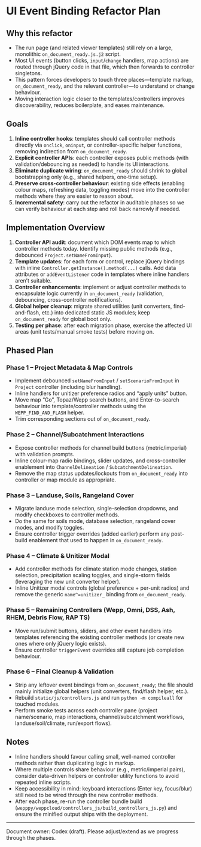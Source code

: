 # UI Event Binding Refactor Plan

## Why this refactor
- The run page (and related viewer templates) still rely on a large, monolithic `on_document_ready.js.j2` script.
- Most UI events (button clicks, `input`/`change` handlers, map actions) are routed through jQuery code in that file, which then forwards to controller singletons.
- This pattern forces developers to touch three places—template markup, `on_document_ready`, and the relevant controller—to understand or change behaviour.
- Moving interaction logic closer to the templates/controllers improves discoverability, reduces boilerplate, and eases maintenance.

## Goals
1. **Inline controller hooks**: templates should call controller methods directly via `onclick`, `oninput`, or controller-specific helper functions, removing indirection from `on_document_ready`.
2. **Explicit controller APIs**: each controller exposes public methods (with validation/debouncing as needed) to handle its UI interactions.
3. **Eliminate duplicate wiring**: `on_document_ready` should shrink to global bootstrapping only (e.g., shared helpers, one‑time setup).
4. **Preserve cross-controller behaviour**: existing side effects (enabling colour maps, refreshing data, toggling modes) move into the controller methods where they are easier to reason about.
5. **Incremental safety**: carry out the refactor in auditable phases so we can verify behaviour at each step and roll back narrowly if needed.

## Implementation Overview
1. **Controller API audit**: document which DOM events map to which controller methods today. Identify missing public methods (e.g., debounced `Project.setNameFromInput`).
2. **Template updates**: for each form or control, replace jQuery bindings with inline `Controller.getInstance().method(...)` calls. Add data attributes or `addEventListener` code in templates where inline handlers aren’t suitable.
3. **Controller enhancements**: implement or adjust controller methods to encapsulate logic currently in `on_document_ready` (validation, debouncing, cross-controller notifications).
4. **Global helper cleanup**: migrate shared utilities (unit converters, find-and-flash, etc.) into dedicated static JS modules; keep `on_document_ready` for global boot only.
5. **Testing per phase**: after each migration phase, exercise the affected UI areas (unit tests/manual smoke tests) before moving on.

## Phased Plan
### Phase 1 – Project Metadata & Map Controls
- Implement debounced `setNameFromInput` / `setScenarioFromInput` in `Project` controller (including blur handling).
- Inline handlers for unitizer preference radios and “apply units” button.
- Move map “Go”, Topaz/Wepp search buttons, and Enter-to-search behaviour into template/controller methods using the `WEPP_FIND_AND_FLASH` helper.
- Trim corresponding sections out of `on_document_ready`.

### Phase 2 – Channel/Subcatchment Interactions
- Expose controller methods for channel build buttons (metric/imperial) with validation prompts.
- Inline colour-map radio bindings, slider updates, and cross-controller enablement into `ChannelDelineation` / `SubcatchmentDelineation`.
- Remove the map status updates/lockouts from `on_document_ready` into controller or map module as appropriate.

### Phase 3 – Landuse, Soils, Rangeland Cover
- Migrate landuse mode selection, single-selection dropdowns, and modify checkboxes to controller methods.
- Do the same for soils mode, database selection, rangeland cover modes, and modify toggles.
- Ensure controller trigger overrides (added earlier) perform any post-build enablement that used to happen in `on_document_ready`.

### Phase 4 – Climate & Unitizer Modal
- Add controller methods for climate station mode changes, station selection, precipitation scaling toggles, and single-storm fields (leveraging the new unit converter helper).
- Inline Unitizer modal controls (global preference + per-unit radios) and remove the generic `name^=unitizer_` binding from `on_document_ready`.

### Phase 5 – Remaining Controllers (Wepp, Omni, DSS, Ash, RHEM, Debris Flow, RAP TS)
- Move run/submit buttons, sliders, and other event handlers into templates referencing the existing controller methods (or create new ones where only jQuery logic exists).
- Ensure controller `triggerEvent` overrides still capture job completion behaviour.

### Phase 6 – Final Cleanup & Validation
- Strip any leftover event bindings from `on_document_ready`; the file should mainly initialize global helpers (unit converters, find/flash helper, etc.).
- Rebuild `static/js/controllers.js` and run `python -m compileall` for touched modules.
- Perform smoke tests across each controller pane (project name/scenario, map interactions, channel/subcatchment workflows, landuse/soil/climate, run/export flows).

## Notes
- Inline handlers should favour calling small, well-named controller methods rather than duplicating logic in markup.
- Where multiple controls share behaviour (e.g., metric/imperial pairs), consider data-driven helpers or controller utility functions to avoid repeated inline scripts.
- Keep accessibility in mind: keyboard interactions (Enter key, focus/blur) still need to be wired through the new controller methods.
- After each phase, re-run the controller bundle build (`wepppy/weppcloud/controllers_js/build_controllers_js.py`) and ensure the minified output ships with the deployment.

---
Document owner: Codex (draft). Please adjust/extend as we progress through the phases.
